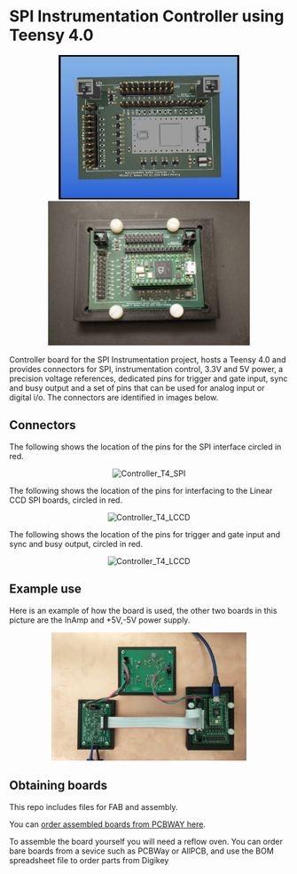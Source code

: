 # SPI Instrumentation Controller using Teensy 4.0

<p align="center">
<img src="./Images/Controller_T4.jpg" alt="Controller_T4" height="260px">
<img src="./Images/Controller_T4_mounted.p400.jpg" alt="Controller_T4" height="260px">
</p>

Controller board for the SPI Instrumentation project, hosts a Teensy 4.0 and provides connectors for SPI, instrumentation control, 3.3V and 5V power, a precision voltage references, dedicated pins for trigger and gate input, sync and busy output and a set of pins that can be used for analog input or digital i/o.   The connectors are identified in images below.

## Connectors

The following shows the location of the pins for the SPI interface circled in red.

<p align="center">
<img src="Images/T4Controller_SPIPins.png" alt="Controller_T4_SPI" width="30%" height="auto">
</p>

The following shows the location of the pins for interfacing to the Linear CCD SPI boards, circled in red.

<p align="center">
<img src="Images/T4Controller_LCCDPins.png" alt="Controller_T4_LCCD" width="30%" height="auto">
</p>

The following shows the location of the pins for trigger and gate input and sync and busy output, circled in red.

<p align="center">
<img src="Images/T4Controller_SynchronizationPins.png" alt="Controller_T4_LCCD" width="30%" height="auto">
</p>

## Example use
Here is an example of how the board is used, the other two boards in this picture are the InAmp and +5V,-5V power supply.

<p align="center">
<img src="./Images/InAmpSetup.png" alt="Controller_setup" width="70%" height="auto">
</p>

## Obtaining boards

This repo includes files for FAB and assembly. 

You can [order assembled boards from PCBWAY here](https://www.pcbway.com/project/shareproject/Controller_Teensy_4_0_for_SPI_Instrumentation_boards_4b27edb1.html).

To assemble the board yourself you will need a reflow oven.  You can order bare boards from a sevice such as PCBWay or AllPCB, and use the BOM spreadsheet file to order parts from Digikey

